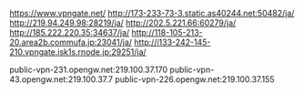 https://www.vpngate.net/
http://173-233-73-3.static.as40244.net:50482/ja/
http://219.94.249.98:28219/ja/
http://202.5.221.66:60279/ja/
http://185.222.220.35:34637/ja/
http://118-105-213-20.area2b.commufa.jp:23041/ja/
http://i133-242-145-210.vpngate.isk1s.rnode.jp:29251/ja/

public-vpn-231.opengw.net:219.100.37.170
public-vpn-43.opengw.net:219.100.37.7
public-vpn-226.opengw.net:219.100.37.155
